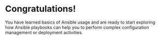 # Congratulations! 

You have learned basics of Ansible usage and are ready to start exploring how Ansible playbooks can help you to perform complex configuration management or deployment activities.